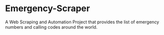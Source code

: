 # Emergency-Scraper
A Web Scraping and Automation Project that provides the list of emergency numbers and calling codes around the world.
